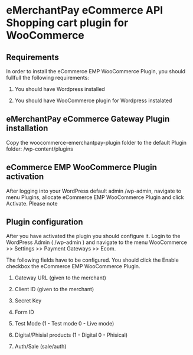 eMerchantPay eCommerce API Shopping cart plugin for WooCommerce
==============================


Requirements
-----------------------------

In order to install the eCommerce EMP WooCommerce Plugin, you should fullfull the following requirements:

1) You should have Wordpress installed

2) You should have WooCommerce plugin for Wordpress instalated

eMerchantPay eCommerce Gateway Plugin installation
-----------------------------

Copy the woocommerce-emerchantpay-plugin folder to the default Plugin folder: <YOURWORDPRESSSITE>/wp-content/plugins

eCommerce EMP WooCommerce Plugin activation
-----------------------------

After logging into your WordPress default admin <YOURWORDPRESSSITE>/wp-admin, navigate to menu Plugins, allocate eCommerce EMP WooCommerce Plugin and click Activate. Please note 

Plugin configuration
-----------------------------

After you have activated the plugin you should configure it. Login to the WordPress Admin ( <YOURWORDPRESSSITE>/wp-admin ) and navigate to the menu WooCommerce >> Settings >> Payment Gateways >> Ecom.

The following fields have to be configured. You should click the Enable checkbox the eCommerce EMP WooCommerce Plugin.

1) Gateway URL (given to the merchant)

2) Client ID (given to the merchant)

3) Secret Key 

4) Form ID

5) Test Mode (1 - Test mode 0 - Live mode)

6) Digital/Phisial products (1 - Digital 0 - Phisical)

7) Auth/Sale (sale/auth)

